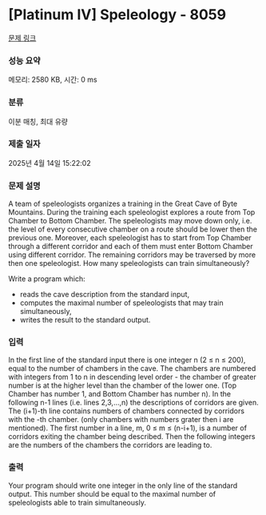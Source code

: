 # [Platinum IV] Speleology - 8059 

[문제 링크](https://www.acmicpc.net/problem/8059) 

### 성능 요약

메모리: 2580 KB, 시간: 0 ms

### 분류

이분 매칭, 최대 유량

### 제출 일자

2025년 4월 14일 15:22:02

### 문제 설명

<p>A team of speleologists organizes a training in the Great Cave of Byte Mountains. During the training each speleologist explores a route from Top Chamber to Bottom Chamber. The speleologists may move down only, i.e. the level of every consecutive chamber on a route should be lower then the previous one. Moreover, each speleologist has to start from Top Chamber through a different corridor and each of them must enter Bottom Chamber using different corridor. The remaining corridors may be traversed by more then one speleologist. How many speleologists can train simultaneously?</p>

<p>Write a program which:</p>

<ul>
	<li>reads the cave description from the standard input,</li>
	<li>computes the maximal number of speleologists that may train simultaneously,</li>
	<li>writes the result to the standard output.</li>
</ul>

### 입력 

 <p>In the first line of the standard input there is one integer n (2 ≤ n ≤ 200), equal to the number of chambers in the cave. The chambers are numbered with integers from 1 to n in descending level order - the chamber of greater number is at the higher level than the chamber of the lower one. (Top Chamber has number 1, and Bottom Chamber has number n). In the following n-1 lines (i.e. lines 2,3,…,n) the descriptions of corridors are given. The (i+1)-th line contains numbers of chambers connected by corridors with the -th chamber. (only chambers with numbers grater then i are mentioned). The first number in a line, m, 0 ≤ m ≤ (n-i+1), is a number of corridors exiting the chamber being described. Then the following  integers are the numbers of the chambers the corridors are leading to.</p>

### 출력 

 <p>Your program should write one integer in the only line of the standard output. This number should be equal to the maximal number of speleologists able to train simultaneously.</p>

